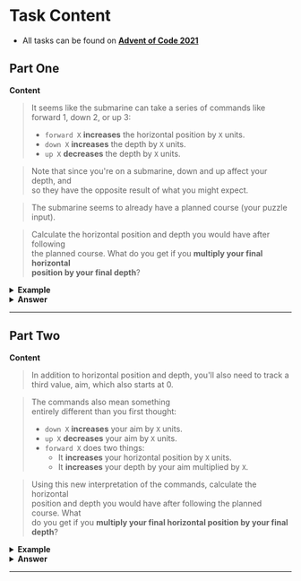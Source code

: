 # Task Content
 - All tasks can be found on **[Advent of Code 2021](https://adventofcode.com/2021)** 
 
## Part One

**Content**
> It seems like the submarine can take a series of commands like forward 1, down 2, or up 3:
> - `forward X` **increases** the horizontal position by `X` units.
> - `down X` **increases** the depth by `X` units.
> - `up X` **decreases** the depth by `X` units.

> Note that since you're on a submarine, down and up affect your depth, and  
> so they have the opposite result of what you might expect.  

> The submarine seems to already have a planned course (your puzzle input).

> Calculate the horizontal position and depth you would have after following  
> the planned course. What do you get if you **multiply your final horizontal  
> position by your final depth**?

<details>
  <summary><strong> Example </strong></summary>
  <pre>
forward 5
down 5
forward 8
up 3
down 8
forward 2</pre>

Your **horizontal position and depth both start at 0**. The steps above would then modify them as follows:
- `forward 5` **adds** `5` to your horizontal position, a total of `5`.
- `down 5` **adds** `5` to your depth, resulting in a value of `5`.
- `forward 8` **adds** `8` to your horizontal position, a total of `13`.
- `up 3` **decreases** your depth by `3`, resulting in a value of `2`.
- `down 8` **adds** `8` to your depth, resulting in a value of `10`.
- `forward 2` **adds** `2` to your horizontal position, a total of `15`.

After following these instructions, you would have a horizontal position of `15` and a depth of `10`. Multiplying these together produces `150`.

</details>

<details>
  <summary><strong> Answer </strong></summary>
  <div align="right">
    
   My puzzle answer was: **`1451208`**
    
  </div>
</details> 

___

## Part Two

**Content**
> In addition to horizontal position and depth, you'll also need to track a  
> third value, aim, which also starts at 0. 

> The commands also mean something  
> entirely different than you first thought:
> - `down X` **increases** your aim by `X` units.
> - `up X` **decreases** your aim by `X` units.
> - `forward X` does two things:
>   - It **increases** your horizontal position by `X` units.
>   - It **increases** your depth by your aim multiplied by `X`.

> Using this new interpretation of the commands, calculate the horizontal  
> position and depth you would have after following the planned course. What  
> do you get if you **multiply your final horizontal position by your final depth**?

<details>
  <summary><strong> Example </strong></summary>
  <pre>forward 5
down 5
forward 8
up 3
down 8
forward 2</pre>

Now, the above example does something different:

- `forward 5` **adds** `5` to your horizontal position, a total of `5`. Because your aim is `0`, your depth does not change.
- `down 5` **adds** `5` to your aim, resulting in a value of `5`.
- `forward 8` **adds** `8` to your horizontal position, a total of `13`. Because your aim is `5`, your depth increases by `8*5=40`.
- `up 3` **decreases** your aim by `3`, resulting in a value of `2`.
- `down 8` **adds** `8` to your aim, resulting in a value of `10`.
- `forward 2` **adds** `2` to your horizontal position, a total of `15`. Because your aim is `10`, your depth increases by `2*10=20` to a total of `60`.

After following these new instructions, you would have a horizontal position of `15` and a depth of `60`. Multiplying these produces `900`.
  
</details>

<details>
  <summary><strong> Answer </strong></summary>
  <div align="right">
    
   My puzzle answer was: **`1620141160`**
    
  </div>
</details> 

___

<br />
